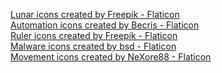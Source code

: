 <a href="https://www.flaticon.com/free-icons/lunar" title="lunar icons">Lunar icons created by Freepik - Flaticon</a>\
<a href="https://www.flaticon.com/free-icons/automation" title="automation icons">Automation icons created by Becris - Flaticon</a>\
<a href="https://www.flaticon.com/free-icons/ruler" title="ruler icons">Ruler icons created by Freepik - Flaticon</a>\
<a href="https://www.flaticon.com/free-icons/malware" title="malware icons">Malware icons created by bsd - Flaticon</a>\
<a href="https://www.flaticon.com/free-icons/movement" title="movement icons">Movement icons created by NeXore88 - Flaticon</a>
